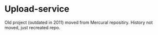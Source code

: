 # Upload-service
Old project (outdated in 2011) moved from Mercural repositiry. History not moved, just recreated repo.
